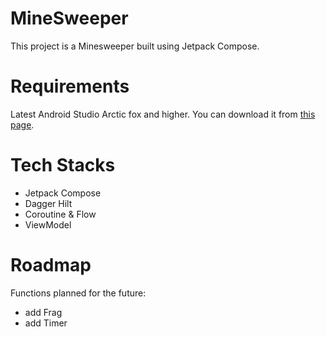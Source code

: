 # MineSweeper
This project is a Minesweeper built using Jetpack Compose.


# Requirements
Latest Android Studio Arctic fox and higher.
You can download it from [this page](https://developer.android.com/studio).


# Tech Stacks
- Jetpack Compose
- Dagger Hilt
- Coroutine & Flow
- ViewModel


# Roadmap
Functions planned for the future:
- add Frag
- add Timer